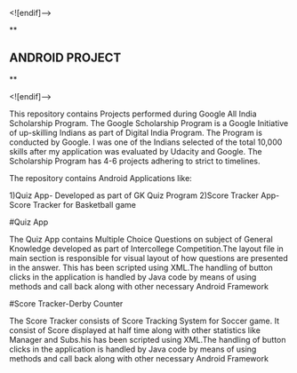 <![endif]-->

**

## ANDROID PROJECT

**

<![endif]-->

This repository contains Projects performed during Google All India Scholarship Program. The Google Scholarship Program is a Google Initiative of up-skilling Indians as part of Digital India Program. The Program is conducted by Google. I was one of the Indians selected of the total 10,000 skills after my application was evaluated by Udacity and Google. The Scholarship Program has 4-6 projects adhering to strict to timelines.

The repository contains Android Applications like:

1)Quiz App- Developed as part of GK Quiz Program
2)Score Tracker App-Score Tracker for Basketball game

#Quiz App

The Quiz App contains Multiple Choice Questions on subject of General Knowledge developed as part of Intercollege Competition.The layout file in main section is responsible for visual layout of how questions are presented in the answer. This has been scripted using XML.The handling of button clicks in the application is handled by Java code by means of using methods and call back along with other necessary Android Framework

#Score Tracker-Derby Counter

The Score Tracker consists of Score Tracking System for Soccer game. It consist of Score displayed at half time along with other statistics like Manager and Subs.his has been scripted using XML.The handling of button clicks in the application is handled by Java code by means of using methods and call back along with other necessary Android Framework

